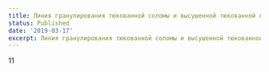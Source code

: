 ```yaml
---
title: Линия гранулирования тюкованной соломы и высушенной тюкованной люцерны
status: Published
date: '2019-03-17'
excerpt: Линия гранулирования тюкованной соломы и высушенной тюкованной люцерны
---
```

11
